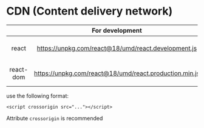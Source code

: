 # CDN (Content delivery network)

|           |                    For development                     |                         For production                         |
| :-------: | :----------------------------------------------------: | :------------------------------------------------------------: |
|   react   |  https://unpkg.com/react@18/umd/react.development.js   |  https://unpkg.com/react-dom@18/umd/react-dom.development.js   |
| react-dom | https://unpkg.com/react@18/umd/react.production.min.js | https://unpkg.com/react-dom@18/umd/react-dom.production.min.js |

use the following format:

```
<script crossorigin src="..."></script>
```

Attribute `crossorigin` is recommended
